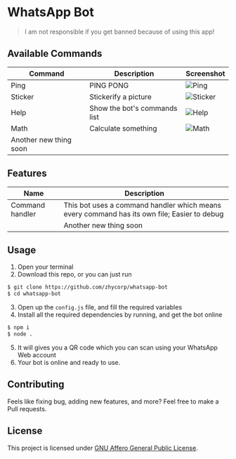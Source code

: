 # WhatsApp Bot

> I am not responsible if you get banned because of using this app!

## Available Commands
| Command | Description | Screenshot |
|------|-------------| --------------|
| Ping | PING PONG | ![Ping](https://raw.githubusercontent.com/zhycorp/whatsapp-bot/main/assets/images/ping.png) |
| Sticker | Stickerify a picture | ![Sticker](https://raw.githubusercontent.com/zhycorp/whatsapp-bot/main/assets/images/sticker.png) |
| Help | Show the bot's commands list | ![Help](https://raw.githubusercontent.com/zhycorp/whatsapp-bot/main/assets/images/help.png) |
| Math | Calculate something | ![Math](https://raw.githubusercontent.com/zhycorp/whatsapp-bot/main/assets/images/math.png) |
| Another new thing soon | | |

## Features
| Name | Description |
| ---- | ----------- |
| Command handler | This bot uses a command handler which means every command has its own file; Easier to debug |
| | Another new thing soon |

## Usage
1. Open your terminal
2. Download this repo, or you can just run
```sh
$ git clone https://github.com/zhycorp/whatsapp-bot
$ cd whatsapp-bot
```
3. Open up the `config.js` file, and fill the required variables
4. Install all the required dependencies by running, and get the bot online
```sh
$ npm i
$ node .
```
5. It will gives you a QR code which you can scan using your WhatsApp Web account
6. Your bot is online and ready to use.

## Contributing
Feels like fixing bug, adding new features, and more? Feel free to make a Pull requests.

## License
This project is licensed under [GNU Affero General Public License](https://www.gnu.org/licenses/agpl-3.0.en.html).
